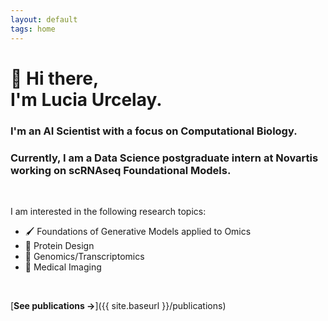 ```yaml
---
layout: default
tags: home
---
```


# 👋 Hi there, <br/> I'm Lucia Urcelay.

### I'm an AI Scientist with a focus on Computational Biology.

### Currently, I am a Data Science postgraduate intern at Novartis working on scRNAseq Foundational Models.

<br>

I am interested in the following research topics:

- 🖌 Foundations of Generative Models applied to Omics
- 🔬 Protein Design
- 🧬 Genomics/Transcriptomics
- 🩻 Medical Imaging

<br>

[**See publications →**]({{ site.baseurl }}/publications)
